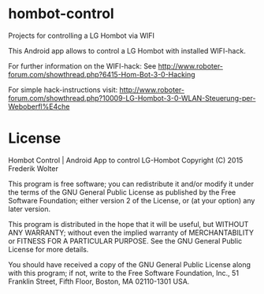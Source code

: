 # hombot-control
Projects for controlling a LG Hombot via WIFI

This Android app allows to control a LG Hombot with installed WIFI-hack.

For further information on the WIFI-hack: See http://www.roboter-forum.com/showthread.php?6415-Hom-Bot-3-0-Hacking

For simple hack-instructions visit: http://www.roboter-forum.com/showthread.php?10009-LG-Hombot-3-0-WLAN-Steuerung-per-Weboberfl%E4che

License
=======

Hombot Control | Android App to control LG-Hombot
Copyright (C) 2015 Frederik Wolter

This program is free software; you can redistribute it and/or modify
it under the terms of the GNU General Public License as published by
the Free Software Foundation; either version 2 of the License, or
(at your option) any later version.

This program is distributed in the hope that it will be useful,
but WITHOUT ANY WARRANTY; without even the implied warranty of
MERCHANTABILITY or FITNESS FOR A PARTICULAR PURPOSE.  See the
GNU General Public License for more details.

You should have received a copy of the GNU General Public License along
with this program; if not, write to the Free Software Foundation, Inc.,
51 Franklin Street, Fifth Floor, Boston, MA 02110-1301 USA.
